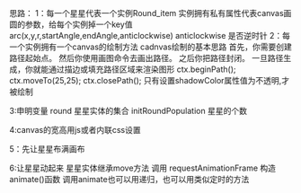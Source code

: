 思路：
1：每一个星星代表一个实例Round_item
   实例拥有私有属性代表canvas画圆的参数，给每个实例掉一个key值
   arc(x,y,r,startAngle,endAngle,anticlockwise)
   anticlockwise 是否逆时针
2：每一个实例拥有一个canvas的绘制方法
   cadnvas绘制的基本思路
   首先，你需要创建路径起始点。
   然后你使用画图命令去画出路径。
   之后你把路径封闭。
   一旦路径生成，你就能通过描边或填充路径区域来渲染图形
   ctx.beginPath();
   ctx.moveTo(25,25);
   ctx.closePath();
   只有设置shadowColor属性值为不透明,才被绘制

3:申明变量 
  round  星星实体的集合
  initRoundPopulation 星星的个数

4:canvas的宽高用js或者内联css设置

5：先让星星布满画布

6:让星星动起来
  星星实体继承move方法
  调用  requestAnimationFrame  构造 animate()函数
  调用animate也可以用递归，也可以用类似定时的方法
